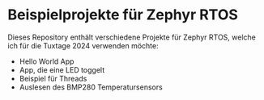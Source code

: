 # Beispielprojekte für Zephyr RTOS

Dieses Repository enthält verschiedene Projekte für Zephyr RTOS, welche ich für die Tuxtage 2024 verwenden möchte:

- Hello World App
- App, die eine LED toggelt
- Beispiel für Threads
- Auslesen des BMP280 Temperatursensors
